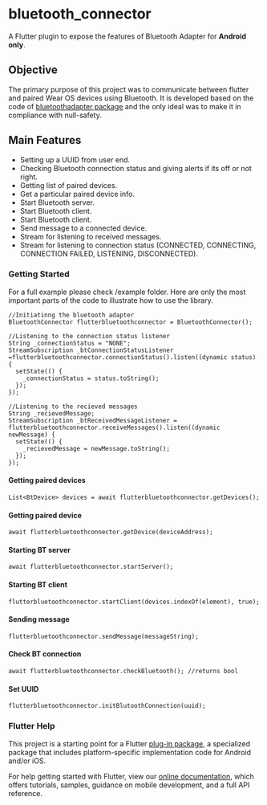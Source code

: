 # bluetooth_connector

A Flutter plugin to expose the features of Bluetooth Adapter for **Android only**.

## Objective

The primary purpose of this project was to communicate between flutter and paired Wear OS devices using Bluetooth. It is developed based on the code of [bluetoothadapter package](https://pub.dev/packages/bluetoothadapter) and the only ideal was to make it in compliance with null-safety.

## Main Features
- Setting up a UUID from user end.
- Checking Bluetooth connection status and giving alerts if its off or not right.
- Getting list of paired devices.
- Get a particular paired device info.
- Start Bluetooth server.
- Start Bluetooth client.
- Start Bluetooth client.
- Send message to a connected device.
- Stream for listening to received messages.
- Stream for listening to connection status (CONNECTED, CONNECTING, CONNECTION FAILED, LISTENING, DISCONNECTED).

### Getting Started

For a full example please check /example folder. Here are only the most important parts of the code to illustrate how to use the library.

    //Initiatinng the bluetooth adapter
    BluetoothConnector flutterbluetoothconnector = BluetoothConnector();

	//Listening to the connection status listener
	String _connectionStatus = "NONE";
    StreamSubscription _btConnectionStatusListener =flutterbluetoothconnector.connectionStatus().listen((dynamic status) {
      setState(() {
        _connectionStatus = status.toString();
      });
    });

	//Listening to the recieved messages
	String _recievedMessage;
    StreamSubscription _btReceivedMessageListener = flutterbluetoothconnector.receiveMessages().listen((dynamic newMessage) {
      setState(() {
        _recievedMessage = newMessage.toString();
      });
    });

#### Getting paired devices

    List<BtDevice> devices = await flutterbluetoothconnector.getDevices();

#### Getting paired device

    await flutterbluetoothconnector.getDevice(deviceAddress);

#### Starting BT server

    await flutterbluetoothconnector.startServer();

#### Starting BT client

    flutterbluetoothconnector.startClient(devices.indexOf(element), true);

#### Sending message

    flutterbluetoothconnector.sendMessage(messageString);

#### Check BT connection
	await flutterbluetoothconnector.checkBluetooth(); //returns bool

#### Set UUID
	flutterbluetoothconnector.initBlutoothConnection(uuid);

### Flutter Help

This project is a starting point for a Flutter
[plug-in package](https://flutter.dev/developing-packages/),
a specialized package that includes platform-specific implementation code for
Android and/or iOS.

For help getting started with Flutter, view our
[online documentation](https://flutter.dev/docs), which offers tutorials,
samples, guidance on mobile development, and a full API reference.

